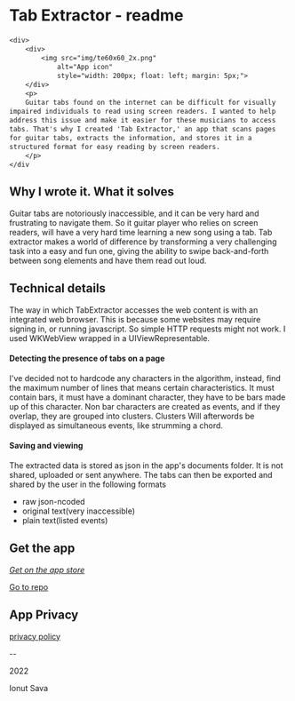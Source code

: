 #  Tab Extractor - readme

    <div>
        <div>
            <img src="img/te60x60_2x.png"
                alt="App icon"
                style="width: 200px; float: left; margin: 5px;">
        </div>
        <p>
        Guitar tabs found on the internet can be difficult for visually impaired individuals to read using screen readers. I wanted to help address this issue and make it easier for these musicians to access tabs. That's why I created 'Tab Extractor,' an app that scans pages for guitar tabs, extracts the information, and stores it in a structured format for easy reading by screen readers.
        </p>
    </div



## Why I wrote it. What it solves

Guitar tabs are notoriously inaccessible, and it can be very hard and frustrating to navigate them.
So it guitar player who relies on screen readers, will have a very hard time learning a new song using a tab.
Tab extractor makes a world of difference by transforming a very challenging task into a easy and fun one, giving the ability to swipe back-and-forth between song elements and have them read out loud.



## Technical details

The way in which TabExtractor accesses the web content is with an integrated web browser. 
This is because some websites may require signing in, or running javascript. 
So simple HTTP requests might not work. I used WKWebView wrapped in a UIViewRepresentable.



#### Detecting the presence of tabs on a page

I've decided not to hardcode any characters in the algorithm, instead, find the maximum number of lines that means certain characteristics. It must contain bars, it must have a dominant character, they have to be bars made up of this character.
Non bar characters are created as events, and if they overlap, they are grouped into clusters. Clusters Will afterwords be displayed as simultaneous events, like strumming a chord.

#### Saving and viewing

The extracted data is stored as json in the app's documents folder. It is not shared, uploaded or sent anywhere.
The tabs can then be exported and shared by the user in the following formats
* raw json-ncoded
* original text(very inaccessible)
* plain text(listed events)

## **Get the app**

[_Get on the app store_](https://apps.apple.com/app/tab-extractor/id1614273947)



[Go to repo](https://github.com/ionutsava674/Tab-Extractor)



## **App Privacy**

[privacy policy](privacypolicy.html)

--

2022

Ionut Sava
